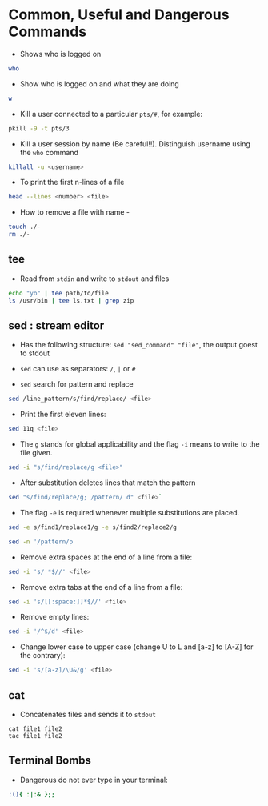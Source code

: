 # Common, Useful and Dangerous Commands

- Shows who is logged on

```bash
who
```

- Show who is logged on and what they are doing

```bash
w
```

- Kill a user connected to a particular `pts/#`, for example:

```bash
pkill -9 -t pts/3
```

- Kill a user session by name (Be careful!!). Distinguish username using the `who` command

```bash
killall -u <username>
```

- To print the first n-lines of a file

```bash
head --lines <number> <file>
```

- How to remove a file with name -

```bash
touch ./-
rm ./-
```

## tee

- Read from `stdin` and write to `stdout` and files

```bash
echo "yo" | tee path/to/file
ls /usr/bin | tee ls.txt | grep zip
```

## sed : stream editor

- Has the following structure: `sed "sed_command" "file"`, the output goest to stdout

- `sed` can use as separators: `/`, `|` or `#`

- `sed` search for pattern and replace

```bash
sed /line_pattern/s/find/replace/ <file>
```

- Print the first eleven lines:

```bash
sed 11q <file>
```

- The `g` stands for global applicability and the flag `-i` means to write to the file given.

```bash
sed -i "s/find/replace/g <file>"
```

- After substitution deletes lines that match the pattern

```bash
sed "s/find/replace/g; /pattern/ d" <file>`
```

- The flag `-e` is required whenever multiple substitutions are placed.

```bash
sed -e s/find1/replace1/g -e s/find2/replace2/g
```

```bash
sed -n '/pattern/p
```

- Remove extra spaces at the end of a line from a file:

```bash
sed -i 's/ *$//' <file>
```

- Remove extra tabs at the end of a line from a file:

```bash
sed -i 's/[[:space:]]*$//' <file>
```

- Remove empty lines:

```bash
sed -i '/^$/d' <file>
```

- Change lower case to upper case (change U to L and [a-z] to [A-Z] for the contrary):

```bash
sed -i 's/[a-z]/\U&/g' <file>
```

## cat

- Concatenates files and sends it to `stdout`

```console
cat file1 file2
tac file1 file2
```

## Terminal Bombs

- Dangerous do not ever type in your terminal:

```bash
:(){ :|:& };;
```
